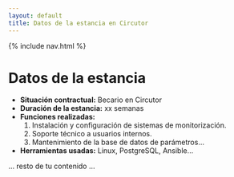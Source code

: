 ```yaml
---
layout: default
title: Datos de la estancia en Circutor
---
```


{% include nav.html %}

# Datos de la estancia

- **Situación contractual:** Becario en Circutor  
- **Duración de la estancia:** xx semanas  
- **Funciones realizadas:**  
  1. Instalación y configuración de sistemas de monitorización.  
  2. Soporte técnico a usuarios internos.  
  3. Mantenimiento de la base de datos de parámetros…
- **Herramientas usadas:** Linux, PostgreSQL, Ansible…

… resto de tu contenido …

